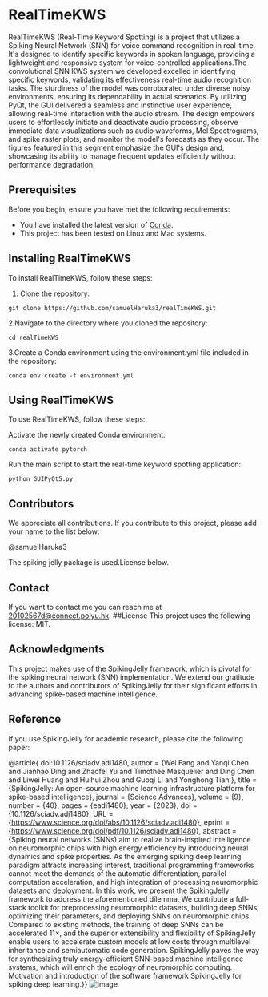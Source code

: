 
# RealTimeKWS

RealTimeKWS (Real-Time Keyword Spotting) is a project that utilizes a Spiking Neural Network (SNN) for voice command recognition in real-time. It's designed to identify specific keywords in spoken language, providing a lightweight and responsive system for voice-controlled applications.The convolutional SNN KWS system we developed excelled in identifying specific keywords, validating its effectiveness real-time audio recognition tasks. The sturdiness of the model was corroborated under diverse noisy environments, ensuring its dependability in actual scenarios. By utilizing PyQt, the GUI delivered a seamless and instinctive user experience, allowing real-time interaction with the audio stream. The design empowers users to effortlessly initiate and deactivate audio processing, observe immediate data visualizations such as audio waveforms, Mel Spectrograms, and spike raster plots, and monitor the model's forecasts as they occur. The figures featured in this segment emphasize the GUI's design and, showcasing its ability to manage frequent updates efficiently without performance degradation.

## Prerequisites

Before you begin, ensure you have met the following requirements:

- You have installed the latest version of [Conda](https://docs.conda.io/projects/conda/en/latest/user-guide/install/).
- This project has been tested on Linux and Mac systems.

## Installing RealTimeKWS

To install RealTimeKWS, follow these steps:

1. Clone the repository:
```
git clone https://github.com/samuelHaruka3/realTimeKWS.git
```
2.Navigate to the directory where you cloned the repository:
```
cd realTimeKWS
```
3.Create a Conda environment using the environment.yml file included in the repository:
```
conda env create -f environment.yml
```
## Using RealTimeKWS
To use RealTimeKWS, follow these steps:

Activate the newly created Conda environment:
```
conda activate pytorch
```

Run the main script to start the real-time keyword spotting application:

```
python GUIPyQt5.py
```

## Contributors
We appreciate all contributions. If you contribute to this project, please add your name to the list below:

@samuelHaruka3

The spiking jelly package is used.License below.

## Contact
If you want to contact me you can reach me at <20102567d@connect.polyu.hk>.
##License
This project uses the following license: MIT.

## Acknowledgments

This project makes use of the SpikingJelly framework, which is pivotal for the spiking neural network (SNN) implementation. We extend our gratitude to the authors and contributors of SpikingJelly for their significant efforts in advancing spike-based machine intelligence.

## Reference

If you use SpikingJelly for academic research, please cite the following paper:

@article{
doi:10.1126/sciadv.adi1480,
author = {Wei Fang  and Yanqi Chen  and Jianhao Ding  and Zhaofei Yu  and Timothée Masquelier  and Ding Chen  and Liwei Huang  and Huihui Zhou  and Guoqi Li  and Yonghong Tian },
title = {SpikingJelly: An open-source machine learning infrastructure platform for spike-based intelligence},
journal = {Science Advances},
volume = {9},
number = {40},
pages = {eadi1480},
year = {2023},
doi = {10.1126/sciadv.adi1480},
URL = {https://www.science.org/doi/abs/10.1126/sciadv.adi1480},
eprint = {https://www.science.org/doi/pdf/10.1126/sciadv.adi1480},
abstract = {Spiking neural networks (SNNs) aim to realize brain-inspired intelligence on neuromorphic chips with high energy efficiency by introducing neural dynamics and spike properties. As the emerging spiking deep learning paradigm attracts increasing interest, traditional programming frameworks cannot meet the demands of the automatic differentiation, parallel computation acceleration, and high integration of processing neuromorphic datasets and deployment. In this work, we present the SpikingJelly framework to address the aforementioned dilemma. We contribute a full-stack toolkit for preprocessing neuromorphic datasets, building deep SNNs, optimizing their parameters, and deploying SNNs on neuromorphic chips. Compared to existing methods, the training of deep SNNs can be accelerated 11×, and the superior extensibility and flexibility of SpikingJelly enable users to accelerate custom models at low costs through multilevel inheritance and semiautomatic code generation. SpikingJelly paves the way for synthesizing truly energy-efficient SNN-based machine intelligence systems, which will enrich the ecology of neuromorphic computing. Motivation and introduction of the software framework SpikingJelly for spiking deep learning.}}
![image](https://github.com/samuelHaruka3/realTimeKWS/assets/166841910/5726eadf-cf48-4d80-98bd-a10ed48d6279)
